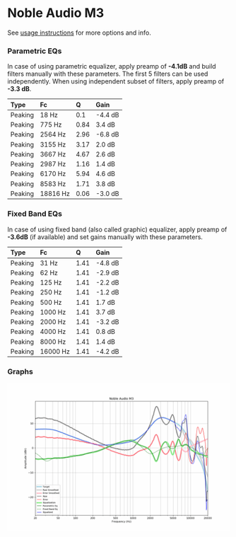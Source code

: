 # Noble Audio M3
See [usage instructions](https://github.com/jaakkopasanen/AutoEq#usage) for more options and info.

### Parametric EQs
In case of using parametric equalizer, apply preamp of **-4.1dB** and build filters manually
with these parameters. The first 5 filters can be used independently.
When using independent subset of filters, apply preamp of **-3.3 dB**.

| Type    | Fc       |    Q | Gain    |
|:--------|:---------|:-----|:--------|
| Peaking | 18 Hz    | 0.1  | -4.4 dB |
| Peaking | 775 Hz   | 0.84 | 3.4 dB  |
| Peaking | 2564 Hz  | 2.96 | -6.8 dB |
| Peaking | 3155 Hz  | 3.17 | 2.0 dB  |
| Peaking | 3667 Hz  | 4.67 | 2.6 dB  |
| Peaking | 2987 Hz  | 1.16 | 1.4 dB  |
| Peaking | 6170 Hz  | 5.94 | 4.6 dB  |
| Peaking | 8583 Hz  | 1.71 | 3.8 dB  |
| Peaking | 18816 Hz | 0.06 | -3.0 dB |

### Fixed Band EQs
In case of using fixed band (also called graphic) equalizer, apply preamp of **-3.6dB**
(if available) and set gains manually with these parameters.

| Type    | Fc       |    Q | Gain    |
|:--------|:---------|:-----|:--------|
| Peaking | 31 Hz    | 1.41 | -4.8 dB |
| Peaking | 62 Hz    | 1.41 | -2.9 dB |
| Peaking | 125 Hz   | 1.41 | -2.2 dB |
| Peaking | 250 Hz   | 1.41 | -1.2 dB |
| Peaking | 500 Hz   | 1.41 | 1.7 dB  |
| Peaking | 1000 Hz  | 1.41 | 3.7 dB  |
| Peaking | 2000 Hz  | 1.41 | -3.2 dB |
| Peaking | 4000 Hz  | 1.41 | 0.8 dB  |
| Peaking | 8000 Hz  | 1.41 | 1.4 dB  |
| Peaking | 16000 Hz | 1.41 | -4.2 dB |

### Graphs
![](./Noble%20Audio%20M3.png)